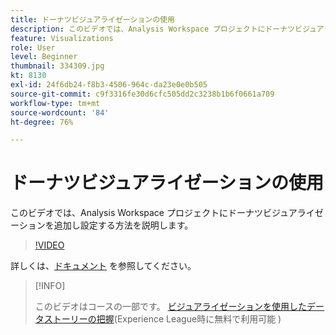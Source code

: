 ```yaml
---
title: ドーナツビジュアライゼーションの使用
description: このビデオでは、Analysis Workspace プロジェクトにドーナツビジュアライゼーションを追加し設定する方法を説明します。
feature: Visualizations
role: User
level: Beginner
thumbnail: 334309.jpg
kt: 8130
exl-id: 24f6db24-f8b3-4506-964c-da23e0e0b505
source-git-commit: c9f3316fe30d6cfc505dd2c3238b1b6f0661a709
workflow-type: tm+mt
source-wordcount: '84'
ht-degree: 76%

---
```


# ドーナツビジュアライゼーションの使用

このビデオでは、Analysis Workspace プロジェクトにドーナツビジュアライゼーションを追加し設定する方法を説明します。

>[!VIDEO](https://video.tv.adobe.com/v/334309/?quality=12&learn=on)

詳しくは、[ドキュメント](https://experienceleague.adobe.com/docs/analytics/analyze/analysis-workspace/visualizations/donut.html?lang=ja) を参照してください。

>[!INFO]
>
> このビデオはコースの一部です。 [ビジュアライゼーションを使用したデータストーリーの把握](https://experienceleague.adobe.com/?recommended=Analytics-U-1-2021.1.visualizations&amp;lang=ja)(Experience League時に無料で利用可能 )

